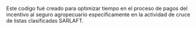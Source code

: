 Este codigo fué creado para optimizar tiempo en el proceso de pagos del incentivo al seguro agropecuario especificamente en la actividad de cruce de listas clasificadas SARLAFT.
